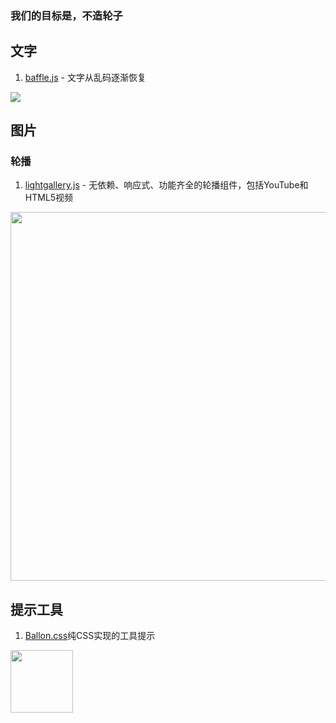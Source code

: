 ### 我们的目标是，不造轮子 ###
## 文字 ##
1. [baffle.js](https://camwiegert.github.io/baffle) - 文字从乱码逐渐恢复

![](http://obydp3y41.bkt.clouddn.com/Github/Collection/imgsbaffle.gif)

## 图片 ##
### 轮播 ###
1. [lightgallery.js](lightgallery.js) - 无依赖、响应式、功能齐全的轮播组件，包括YouTube和HTML5视频

<img src="http://obydp3y41.bkt.clouddn.com/Github/Collection/imgs/lightgallery.png" width="590">


## 提示工具 ##
1. [Ballon.css](http://kazzkiq.github.io/balloon.css/)纯CSS实现的工具提示

<img src="http://obydp3y41.bkt.clouddn.com/Github/Collection/imgs/Ballon.gif" width="100">
